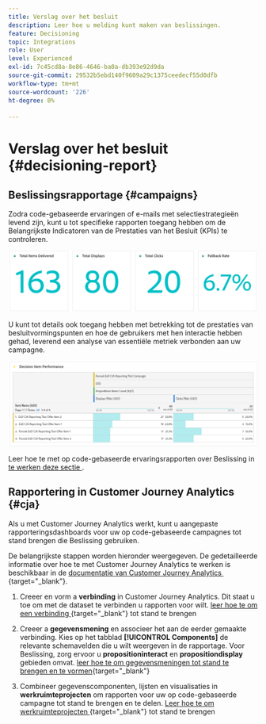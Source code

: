 ```yaml
---
title: Verslag over het besluit
description: Leer hoe u melding kunt maken van beslissingen.
feature: Decisioning
topic: Integrations
role: User
level: Experienced
exl-id: 7c45cd8a-8e86-4646-ba0a-db393e92d9da
source-git-commit: 29532b5ebd140f9609a29c1375ceedecf55d0dfb
workflow-type: tm+mt
source-wordcount: '226'
ht-degree: 0%

---
```



# Verslag over het besluit {#decisioning-report}

## Beslissingsrapportage {#campaigns}

Zodra code-gebaseerde ervaringen of e-mails met selectiestrategieën levend zijn, kunt u tot specifieke rapporten toegang hebben om de Belangrijkste Indicatoren van de Prestaties van het Besluit (KPIs) te controleren.

<!--Once code-based experiences are live, you can access dedicated reports to monitor Key Performance Indicators (KPIs) as an all-encompassing dashboard, delivering an analysis of essential metrics associated with your campaign.

This encompasses details related to the decision items performances and how users interacted with them. [Learn how to work with Code-based experience reports](../reports/campaign-global-report-cja-code.md)-->

![](../reports/assets/cja-decisioning-kpis.png)

U kunt tot details ook toegang hebben met betrekking tot de prestaties van besluitvormingspunten en hoe de gebruikers met hen interactie hebben gehad, leverend een analyse van essentiële metriek verbonden aan uw campagne.

![](../reports/assets/cja-decisioning-item-performance.png)

Leer hoe te met op code-gebaseerde ervaringsrapporten over Beslissing in [&#x200B; te werken deze sectie &#x200B;](../reports/campaign-global-report-cja-code.md#decisioning-reporting).

## Rapportering in Customer Journey Analytics {#cja}

Als u met Customer Journey Analytics werkt, kunt u aangepaste rapporteringsdashboards voor uw op code-gebaseerde campagnes tot stand brengen die Beslissing gebruiken.

De belangrijkste stappen worden hieronder weergegeven. De gedetailleerde informatie over hoe te met Customer Journey Analytics te werken is beschikbaar in de [&#x200B; documentatie van Customer Journey Analytics &#x200B;](https://experienceleague.adobe.com/nl/docs/analytics-platform/using/cja-landing){target="_blank"}.

1. Creeer en vorm a **verbinding** in Customer Journey Analytics. Dit staat u toe om met de dataset te verbinden u rapporten voor wilt. [&#x200B; leer hoe te om een verbinding &#x200B;](https://experienceleague.adobe.com/nl/docs/analytics-platform/using/cja-connections/create-connection){target="_blank"} tot stand te brengen

1. Creeer a **gegevensmening** en associeer het aan de eerder gemaakte verbinding. Kies op het tabblad **[!UICONTROL Components]** de relevante schemavelden die u wilt weergeven in de rapportage. Voor Beslissing, zorg ervoor u **propositioninteract** en **propositiondisplay** gebieden omvat. [&#x200B; leer hoe te om gegevensmeningen tot stand te brengen en te vormen &#x200B;](https://experienceleague.adobe.com/nl/docs/analytics-platform/using/cja-dataviews/create-dataview){target="_blank"}

1. Combineer gegevenscomponenten, lijsten en visualisaties in **werkruimteprojecten** om rapporten voor uw op code-gebaseerde campagne tot stand te brengen en te delen. [&#x200B; Leer hoe te om werkruimteprojecten &#x200B;](https://experienceleague.adobe.com/nl/docs/analytics-platform/using/cja-workspace/build-workspace-project/create-projects){target="_blank"} tot stand te brengen
